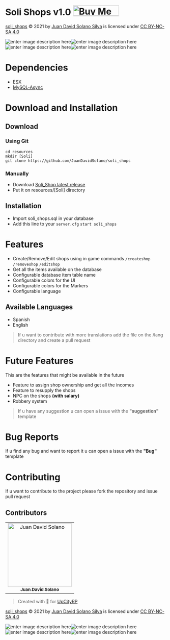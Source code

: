 # Soli Shops v1.0  <a href="https://www.buymeacoffee.com/JuanDavidSolano" target="_blank"><img src="https://www.buymeacoffee.com/assets/img/custom_images/orange_img.png" alt="Buy Me A Coffee" style="height: 31px !important;width: 144px !important;box-shadow: 0px 3px 2px 0px rgba(190, 190, 190, 0.5) !important;-webkit-box-shadow: 0px 3px 2px 0px rgba(190, 190, 190, 0.5) !important;" ></a>

[soli_shops](https://github.com/JuanDavidSolano/soli_shops) © 2021 by [Juan David Solano Silva](https://github.com/JuanDavidSolano) is licensed under  [CC BY-NC-SA 4.0](https://creativecommons.org/licenses/by-nc-sa/4.0/?ref=chooser-v1)

![enter image description here](https://i.imgur.com/9S3SqYQ.png)![enter image description here](https://i.imgur.com/lKmKDC6.png)![enter image description here](https://i.imgur.com/Adcc8go.png)![enter image description here](https://i.imgur.com/2SuVjHu.png)

# Dependencies

- ESX
- [MySQL-Async](https://github.com/brouznouf/fivem-mysql-async)

# Download and Installation
## Download
### Using Git
    cd resources
    mkdir [Soli]
    git clone https://github.com/JuanDavidSolano/soli_shops
### Manually
- Download [Soli_Shop latest release](https://github.com/JuanDavidSolano/soli_shops/releases)
- Put it on resources/[Soli] directory
## Installation
- Import soli_shops.sql in your database
- Add this line to your `server.cfg`
	`start soli_shops`

# Features
- Create/Remove/Edit shops using in game commands `/createshop` `/removeshop` `/editshop`
- Get all the items available on the database
- Configurable database item table name
- Configurable colors for the UI
- Configurable colors for the Markers
- Configurable language

## Available Languages
- Spanish
- English

> If u want to contribute with more translations add the file on the /lang directory and create a pull request

# Future Features
This are the features that might be available in the future
- Feature to assign shop ownership and get all the incomes
- Feature to resupply the shops
- NPC on the shops **(with salary)**
- Robbery system
> If u have any suggestion u can open a issue with the **"suggestion"** template

# Bug Reports

If u find any bug and want to report it u can open a issue with the **"Bug"** template

# Contributing
If u want to contribute to the project please fork the repository and issue pull request

## Contributors
<table>
  <tr>
    <td align="center"><a href="https://github.com/JuanDavidSolano"><img src="https://avatars.githubusercontent.com/u/25392841?v=4" width="200" alt="Juan David Solano"/><br /><sub><b>Juan David Solano</b></sub></a></td>
  </tr>
<table>

> Created with :purple_heart: for [UpCityRP](https://discord.gg/uAc6JkfnrW)

[soli_shops](https://github.com/JuanDavidSolano/soli_shops) © 2021 by [Juan David Solano Silva](https://github.com/JuanDavidSolano) is licensed under  [CC BY-NC-SA 4.0](https://creativecommons.org/licenses/by-nc-sa/4.0/?ref=chooser-v1)

![enter image description here](https://i.imgur.com/9S3SqYQ.png)![enter image description here](https://i.imgur.com/lKmKDC6.png)![enter image description here](https://i.imgur.com/Adcc8go.png)![enter image description here](https://i.imgur.com/2SuVjHu.png)
